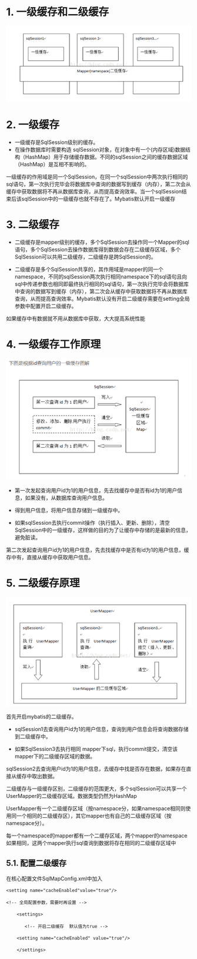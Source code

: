 # 1. 一级缓存和二级缓存
![](_v_images/_1553008111_16478.png)

# 2. 一级缓存
- 一级缓存是SqlSession级别的缓存。
- 在操作数据库时需要构造 sqlSession对象，在对象中有一个(内存区域)数据结构（HashMap）用于存储缓存数据。不同的sqlSession之间的缓存数据区域（HashMap）是互相不影响的。

一级缓存的作用域是同一个SqlSession，在同一个sqlSession中两次执行相同的sql语句，第一次执行完毕会将数据库中查询的数据写到缓存（内存），第二次会从缓存中获取数据将不再从数据库查询，从而提高查询效率。当一个sqlSession结束后该sqlSession中的一级缓存也就不存在了。Mybatis默认开启一级缓存
# 3. 二级缓存
- 二级缓存是mapper级别的缓存，多个SqlSession去操作同一个Mapper的sql语句，多个SqlSession去操作数据库得到数据会存在二级缓存区域，多个SqlSession可以共用二级缓存，二级缓存是跨SqlSession的。

- 二级缓存是多个SqlSession共享的，其作用域是mapper的同一个namespace，不同的sqlSession两次执行相同namespace下的sql语句且向sql中传递参数也相同即最终执行相同的sql语句，第一次执行完毕会将数据库中查询的数据写到缓存（内存），第二次会从缓存中获取数据将不再从数据库查询，从而提高查询效率。Mybatis默认没有开启二级缓存需要在setting全局参数中配置开启二级缓存。

如果缓存中有数据就不用从数据库中获取，大大提高系统性能
# 4. 一级缓存工作原理
![](_v_images/_1553008480_17094.png)

- 第一次发起查询用户id为1的用户信息，先去找缓存中是否有id为1的用户信息，如果没有，从数据库查询用户信息。

- 得到用户信息，将用户信息存储到一级缓存中。

 

- 如果sqlSession去执行commit操作（执行插入、更新、删除），清空SqlSession中的一级缓存，这样做的目的为了让缓存中存储的是最新的信息，避免脏读。

 

第二次发起查询用户id为1的用户信息，先去找缓存中是否有id为1的用户信息，缓存中有，直接从缓存中获取用户信息。
# 5. 二级缓存原理
![](_v_images/_1553008623_25156.png)


首先开启mybatis的二级缓存。


- sqlSession1去查询用户id为1的用户信息，查询到用户信息会将查询数据存储到二级缓存中。



- 如果SqlSession3去执行相同 mapper下sql，执行commit提交，清空该 mapper下的二级缓存区域的数据。


sqlSession2去查询用户id为1的用户信息，去缓存中找是否存在数据，如果存在直接从缓存中取出数据。


二级缓存与一级缓存区别，二级缓存的范围更大，多个sqlSession可以共享一个UserMapper的二级缓存区域。数据类型仍然为HashMap

UserMapper有一个二级缓存区域（按namespace分，如果namespace相同则使用同一个相同的二级缓存区），其它mapper也有自己的二级缓存区域（按namespace分）。

每一个namespace的mapper都有一个二缓存区域，两个mapper的namespace如果相同，这两个mapper执行sql查询到数据将存在相同的二级缓存区域中

## 5.1. 配置二级缓存
在核心配置文件SqlMapConfig.xml中加入

```
<setting name="cacheEnabled"value="true"/>

<!-- 全局配置参数，需要时再设置 -->

    <settings>

       <!-- 开启二级缓存  默认值为true -->

    <setting name="cacheEnabled" value="true"/>

    </settings>
```
